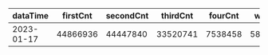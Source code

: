 |dataTime|firstCnt|secondCnt|thirdCnt|fourCnt|winCnt|vrate|wrate|
|-|-|-|-|-|-|-|-|
|2023-01-17|44866936|44447840|33520741|7538458|5871081|88.7%|12.4%|